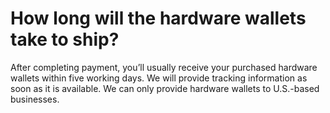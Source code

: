 # How long will the hardware wallets take to ship?

After completing payment, you’ll usually receive your purchased hardware wallets within five working days. We will provide tracking information as soon as it is available. We can only provide hardware wallets to U.S.-based businesses.
